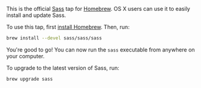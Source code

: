 This is the official [Sass][] tap for [Homebrew][]. OS X users can use it to
easily install and update Sass.

[Sass]: https://sass-lang.com
[Homebrew]: https://brew.sh

To use this tap, first [install Homebrew][Homebrew]. Then, run:

```sh
brew install --devel sass/sass/sass
```

You're good to go! You can now run the `sass` executable from anywhere on your
computer.

To upgrade to the latest version of Sass, run:

```sh
brew upgrade sass
```
